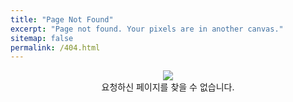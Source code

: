```yaml
---
title: "Page Not Found"
excerpt: "Page not found. Your pixels are in another canvas."
sitemap: false
permalink: /404.html
---
```


<center>
<img src="../../images/404error.png">
<br>
요청하신 페이지를 찾을 수 없습니다.
</center>
